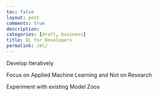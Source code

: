```yaml
---
toc: false
layout: post
comments: true
description:
categories: [draft, business]
title: DL for Developers
permalink: /ml/
---
```

Develop Iteratively

Focus on Applied Machine Learning and Not on Research

Experiment with existing Model Zoos